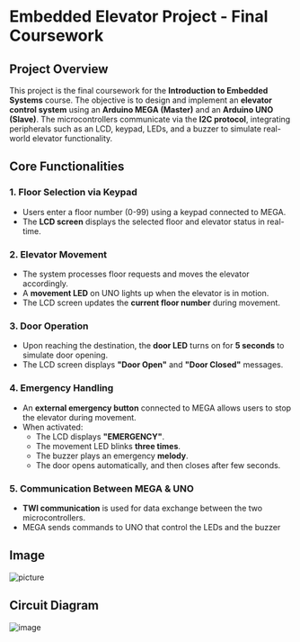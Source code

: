 # Embedded Elevator Project - Final Coursework

## **Project Overview**
This project is the final coursework for the **Introduction to Embedded Systems** course. The objective is to design and implement an **elevator control system** using an **Arduino MEGA (Master)** and an **Arduino UNO (Slave)**. The microcontrollers communicate via the **I2C protocol**, integrating peripherals such as an LCD, keypad, LEDs, and a buzzer to simulate real-world elevator functionality.

## **Core Functionalities**
### **1. Floor Selection via Keypad**
- Users enter a floor number (0-99) using a keypad connected to MEGA.
- The **LCD screen** displays the selected floor and elevator status in real-time.

### **2. Elevator Movement**
- The system processes floor requests and moves the elevator accordingly.
- A **movement LED** on UNO lights up when the elevator is in motion.
- The LCD screen updates the **current floor number** during movement.

### **3. Door Operation**
- Upon reaching the destination, the **door LED** turns on for **5 seconds** to simulate door opening.
- The LCD screen displays **"Door Open"** and **"Door Closed"** messages.

### **4. Emergency Handling**
- An **external emergency button** connected to MEGA allows users to stop the elevator during movement.
- When activated:
  - The LCD displays **"EMERGENCY"**.
  - The movement LED blinks **three times**.
  - The buzzer plays an emergency **melody**.
  - The door opens automatically, and then closes after few seconds.

### **5. Communication Between MEGA & UNO**
- **TWI communication** is used for data exchange between the two microcontrollers.
- MEGA sends commands to UNO that control the LEDs and the buzzer

## Image ##
![picture](https://github.com/user-attachments/assets/0866b3c5-1862-4b96-8c9d-32f67bfdc57b)

## **Circuit Diagram**
![image](https://github.com/user-attachments/assets/f1b9786a-95b2-47c5-b53a-627e0f3a39cd)

